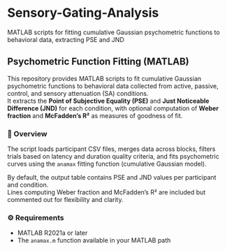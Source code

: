 # Sensory-Gating-Analysis
MATLAB scripts for fitting cumulative Gaussian psychometric functions to behavioral data, extracting PSE and JND

## Psychometric Function Fitting (MATLAB)

This repository provides MATLAB scripts to fit cumulative Gaussian psychometric functions to behavioral data collected from active, passive, control, and sensory attenuation (SA) conditions.  
It extracts the **Point of Subjective Equality (PSE)** and **Just Noticeable Difference (JND)** for each condition, with optional computation of **Weber fraction** and **McFadden’s R²** as measures of goodness of fit.

### 🧠 Overview
The script loads participant CSV files, merges data across blocks, filters trials based on latency and duration quality criteria, and fits psychometric curves using the `anamax` fitting function (cumulative Gaussian model).

By default, the output table contains PSE and JND values per participant and condition.  
Lines computing Weber fraction and McFadden’s R² are included but commented out for flexibility and clarity.
 
### ⚙️ Requirements
- MATLAB R2021a or later  
- The `anamax.m` function available in your MATLAB path  
